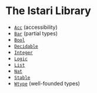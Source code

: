 # The Istari Library

- [`Acc`](lib/acc.html) (accessibility)
- [`Bar`](lib/bar.html) (partial types)
- [`Bool`](lib/bool.html)
- [`Decidable`](lib/decidable.html)
- [`Integer`](lib/integer.html)
- [`Logic`](lib/logic.html)
- [`List`](lib/list.html)
- [`Nat`](lib/nat.html)
- [`Stable`](lib/stable.html)
- [`Wtype`](lib/wtype.html) (well-founded types)
